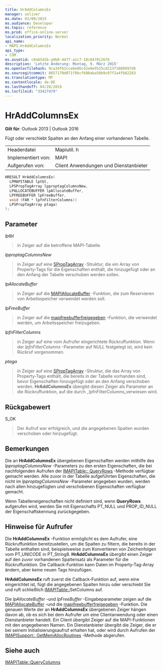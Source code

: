 ```yaml
---
title: HrAddColumnsEx
manager: soliver
ms.date: 03/09/2015
ms.audience: Developer
ms.topic: reference
ms.prod: office-online-server
localization_priority: Normal
api_name:
- MAPI.HrAddColumnsEx
api_type:
- COM
ms.assetid: c0a65d2b-a9b8-4477-a1c7-18c8478126f6
description: 'Letzte Änderung: Montag, 9. März 2015'
ms.openlocfilehash: 9ca34fb2cce6e86c42e8e9525cd213f1008997d6
ms.sourcegitcommit: 8657170d071f9bcf680aba50b9c07f2a4fb82283
ms.translationtype: MT
ms.contentlocale: de-DE
ms.lasthandoff: 04/28/2019
ms.locfileid: "33427479"
---
```

# <a name="hraddcolumnsex"></a>HrAddColumnsEx

  
  
**Gilt für**: Outlook 2013 | Outlook 2016 
  
Fügt oder verschiebt Spalten an den Anfang einer vorhandenen Tabelle. 
  
|||
|:-----|:-----|
|Headerdatei  <br/> |Mapiutil. h  <br/> |
|Implementiert von:  <br/> |MAPI  <br/> |
|Aufgerufen von:  <br/> |Client Anwendungen und Dienstanbieter  <br/> |
   
```cpp
HRESULT HrAddColumnsEx(
  LPMAPITABLE lptbl,
  LPSPropTagArray lpproptagColumnsNew,
  LPALLOCATEBUFFER lpAllocateBuffer,
  LPFREEBUFFER lpFreeBuffer,
  void (FAR * lpfnFilterColumns)(
  LPSPropTagArray ptaga)
);
```

## <a name="parameters"></a>Parameter

 _lptbl_
  
> in Zeiger auf die betroffene MAPI-Tabelle. 
    
 _lpproptagColumnsNew_
  
> in Zeiger auf eine [SPropTagArray](sproptagarray.md) -Struktur, die ein Array von Property-Tags für die Eigenschaften enthält, die hinzugefügt oder an den Anfang der Tabelle verschoben werden sollen. 
    
 _lpAllocateBuffer_
  
> in Zeiger auf die [MAPIAllocateBuffer](mapiallocatebuffer.md) -Funktion, die zum Reservieren von Arbeitsspeicher verwendet werden soll. 
    
 _lpFreeBuffer_
  
> in Zeiger auf die [mapifreebufferfreigegeben](mapifreebuffer.md) -Funktion, die verwendet werden, um Arbeitsspeicher freizugeben. 
    
 _lpfnFilterColumns_
  
> in Zeiger auf eine vom Aufrufer eingerichtete Rückruffunktion. Wenn der _lpfnFilterColumns_ -Parameter auf NULL festgelegt ist, wird kein Rückruf vorgenommen. 
    
 _ptaga_
  
> in Zeiger auf eine [SPropTagArray](sproptagarray.md) -Struktur, die das Array von Property-Tags enthält, die bereits in der Tabelle vorhanden sind, bevor Eigenschaften hinzugefügt oder an den Anfang verschoben werden. **HrAddColumnsEx** übergibt diesen Zeiger als Parameter an die Rückruffunktion, auf die durch _lpfnFilterColumns_verwiesen wird.
    
## <a name="return-value"></a>Rückgabewert

S_OK 
  
> Der Aufruf war erfolgreich, und die angegebenen Spalten wurden verschoben oder hinzugefügt.
    
## <a name="remarks"></a>Bemerkungen

Die an **HrAddColumnsEx** übergebenen Eigenschaften werden mithilfe des _lpproptagColumnsNew_ -Parameters zu den ersten Eigenschaften, die bei nachfolgenden Aufrufen der [IMAPITable:: QueryRows](imapitable-queryrows.md) -Methode verfügbar gemacht werden. Alle zuvor in der Tabelle aufgeführten Eigenschaften, die nicht im _lpproptagColumnsNew_ -Parameter angegeben wurden, werden nach allen hinzugefügten und verschobenen Eigenschaften verfügbar gemacht. 
  
Wenn Tabelleneigenschaften nicht definiert sind, wenn **QueryRows** aufgerufen wird, werden Sie mit Eigenschafts PT_NULL und PROP_ID_NULL der Eigenschaftskennung zurückgegeben. 
  
## <a name="notes-to-callers"></a>Hinweise für Aufrufer

Die **HrAddColumnsEx** -Funktion ermöglicht es dem Aufrufer, eine Rückruffunktion bereitzustellen, um die Spalten zu filtern, die bereits in der Tabelle enthalten sind, beispielsweise zum Konvertieren von Zeichenfolgen vom PT_UNICODE in PT_String8. **HrAddColumnsEx** übergibt einen Zeiger auf den zuvor vorhandenen Spaltensatz als Parameter für die Rückruffunktion. Die Callback-Funktion kann Daten im Property-Tag-Array ändern, aber keine neuen Tags hinzufügen. 
  
 **HrAddColumnsEx** ruft zuerst die Callback-Funktion auf, wenn eine eingerichtet ist, fügt die angegebenen Spalten hinzu oder verschiebt Sie und ruft schließlich [IMAPITable::](imapitable-setcolumns.md)SetColumns auf. 
  
Die _lpAllocateBuffer_ -und _lpFreeBuffer_ -Eingabeparameter zeigen auf die [MAPIAllocateBuffer](mapiallocatebuffer.md) -und die [mapifreebufferfreigegeben](mapifreebuffer.md) -Funktion. Die genauen Werte der an **HrAddColumnsEx** übergebenen Zeiger hängen davon ab, ob es sich bei dem Aufrufer um eine Clientanwendung oder einen Dienstanbieter handelt. Ein Client übergibt Zeiger auf die MAPI-Funktionen mit den angegebenen Namen. Ein Dienstanbieter übergibt die Zeiger, die er bei seinem Initialisierungsaufruf erhalten hat, oder wird durch Aufrufen der [IMAPISupport:: GetMemAllocRoutines](imapisupport-getmemallocroutines.md) -Methode abgerufen. 
  
## <a name="see-also"></a>Siehe auch



[IMAPITable::QueryColumns](imapitable-querycolumns.md)

